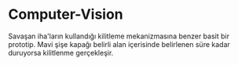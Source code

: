 # Computer-Vision
Savaşan iha'ların kullandığı kilitleme mekanizmasına benzer basit bir prototip. Mavi şişe kapağı belirli alan içerisinde belirlenen süre kadar duruyorsa kilitlenme gerçekleşir.
